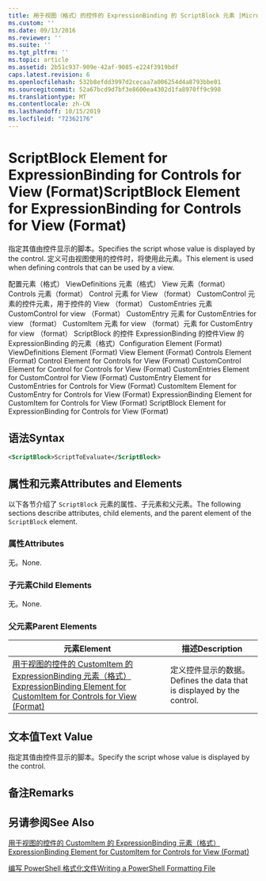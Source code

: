 ```yaml
---
title: 用于视图（格式）的控件的 ExpressionBinding 的 ScriptBlock 元素 |Microsoft Docs
ms.custom: ''
ms.date: 09/13/2016
ms.reviewer: ''
ms.suite: ''
ms.tgt_pltfrm: ''
ms.topic: article
ms.assetid: 2b51c937-909e-42af-9085-e224f3919bdf
caps.latest.revision: 6
ms.openlocfilehash: 532b8efdd3997d2cecaa7a006254d4a8793bbe01
ms.sourcegitcommit: 52a67bcd9d7bf3e8600ea4302d1fa8970ff9c998
ms.translationtype: MT
ms.contentlocale: zh-CN
ms.lasthandoff: 10/15/2019
ms.locfileid: "72362176"
---
```

# <a name="scriptblock-element-for-expressionbinding-for-controls-for-view-format"></a><span data-ttu-id="41a87-102">ScriptBlock Element for ExpressionBinding for Controls for View (Format)</span><span class="sxs-lookup"><span data-stu-id="41a87-102">ScriptBlock Element for ExpressionBinding for Controls for View (Format)</span></span>

<span data-ttu-id="41a87-103">指定其值由控件显示的脚本。</span><span class="sxs-lookup"><span data-stu-id="41a87-103">Specifies the script whose value is displayed by the control.</span></span> <span data-ttu-id="41a87-104">定义可由视图使用的控件时，将使用此元素。</span><span class="sxs-lookup"><span data-stu-id="41a87-104">This element is used when defining controls that can be used by a view.</span></span>

<span data-ttu-id="41a87-105">配置元素（格式） ViewDefinitions 元素（格式） View 元素（format） Controls 元素（format） Control 元素 for View （format） CustomControl 元素的控件元素，用于控件的 View （format） CustomEntries 元素CustomControl for view （Format） CustomEntry 元素 for CustomEntries for view （format） CustomItem 元素 for view （format）元素 for CustomEntry for view （format） ScriptBlock 的控件 ExpressionBinding 的控件View 的 ExpressionBinding 的元素（格式）</span><span class="sxs-lookup"><span data-stu-id="41a87-105">Configuration Element (Format) ViewDefinitions Element (Format) View Element (Format) Controls Element (Format) Control Element for Controls for View (Format) CustomControl Element for Control for Controls for View (Format) CustomEntries Element for CustomControl for View (Format) CustomEntry Element for CustomEntries for Controls for View (Format) CustomItem Element for CustomEntry for Controls for View (Format) ExpressionBinding Element for CustomItem for Controls for View (Format) ScriptBlock Element for ExpressionBinding for Controls for View (Format)</span></span>

## <a name="syntax"></a><span data-ttu-id="41a87-106">语法</span><span class="sxs-lookup"><span data-stu-id="41a87-106">Syntax</span></span>

```xml
<ScriptBlock>ScriptToEvaluate</ScriptBlock>
```

## <a name="attributes-and-elements"></a><span data-ttu-id="41a87-107">属性和元素</span><span class="sxs-lookup"><span data-stu-id="41a87-107">Attributes and Elements</span></span>

<span data-ttu-id="41a87-108">以下各节介绍了 `ScriptBlock` 元素的属性、子元素和父元素。</span><span class="sxs-lookup"><span data-stu-id="41a87-108">The following sections describe attributes, child elements, and the parent element of the `ScriptBlock` element.</span></span>

### <a name="attributes"></a><span data-ttu-id="41a87-109">属性</span><span class="sxs-lookup"><span data-stu-id="41a87-109">Attributes</span></span>

<span data-ttu-id="41a87-110">无。</span><span class="sxs-lookup"><span data-stu-id="41a87-110">None.</span></span>

### <a name="child-elements"></a><span data-ttu-id="41a87-111">子元素</span><span class="sxs-lookup"><span data-stu-id="41a87-111">Child Elements</span></span>

<span data-ttu-id="41a87-112">无。</span><span class="sxs-lookup"><span data-stu-id="41a87-112">None.</span></span>

### <a name="parent-elements"></a><span data-ttu-id="41a87-113">父元素</span><span class="sxs-lookup"><span data-stu-id="41a87-113">Parent Elements</span></span>

|<span data-ttu-id="41a87-114">元素</span><span class="sxs-lookup"><span data-stu-id="41a87-114">Element</span></span>|<span data-ttu-id="41a87-115">描述</span><span class="sxs-lookup"><span data-stu-id="41a87-115">Description</span></span>|
|-------------|-----------------|
|[<span data-ttu-id="41a87-116">用于视图的控件的 CustomItem 的 ExpressionBinding 元素（格式）</span><span class="sxs-lookup"><span data-stu-id="41a87-116">ExpressionBinding Element for CustomItem for Controls for View (Format)</span></span>](./expressionbinding-element-for-customitem-for-controls-for-view-format.md)|<span data-ttu-id="41a87-117">定义控件显示的数据。</span><span class="sxs-lookup"><span data-stu-id="41a87-117">Defines the data that is displayed by the control.</span></span>|

## <a name="text-value"></a><span data-ttu-id="41a87-118">文本值</span><span class="sxs-lookup"><span data-stu-id="41a87-118">Text Value</span></span>

<span data-ttu-id="41a87-119">指定其值由控件显示的脚本。</span><span class="sxs-lookup"><span data-stu-id="41a87-119">Specify the script whose value is displayed by the control.</span></span>

## <a name="remarks"></a><span data-ttu-id="41a87-120">备注</span><span class="sxs-lookup"><span data-stu-id="41a87-120">Remarks</span></span>

## <a name="see-also"></a><span data-ttu-id="41a87-121">另请参阅</span><span class="sxs-lookup"><span data-stu-id="41a87-121">See Also</span></span>

[<span data-ttu-id="41a87-122">用于视图的控件的 CustomItem 的 ExpressionBinding 元素（格式）</span><span class="sxs-lookup"><span data-stu-id="41a87-122">ExpressionBinding Element for CustomItem for Controls for View (Format)</span></span>](./expressionbinding-element-for-customitem-for-controls-for-view-format.md)

[<span data-ttu-id="41a87-123">编写 PowerShell 格式化文件</span><span class="sxs-lookup"><span data-stu-id="41a87-123">Writing a PowerShell Formatting File</span></span>](./writing-a-powershell-formatting-file.md)
